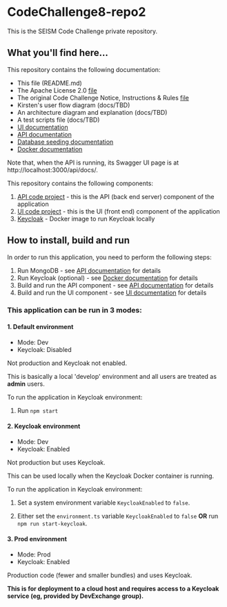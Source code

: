 # CodeChallenge8-repo2
This is the SEISM Code Challenge private repository.

## What you'll find here...

This repository contains the following documentation:
* This file (README.md)
* The Apache License 2.0 [file](LICENSE)
* The original Code Challenge Notice, Instructions & Rules [file](docs/CODE_CHALLENGE.md)
* Kirsten's user flow diagram (docs/TBD)
* An architecture diagram and explanation (docs/TBD)
* A test scripts file (docs/TBD)
* [UI documentation](UI/README.md)
* [API documentation](API/README.md)
* [Database seeding documentation](API/seed/README.md)
* [Docker documentation](docker/README.md)

Note that, when the API is running, its Swagger UI page is at http://localhost:3000/api/docs/.

This repository contains the following components:
1. [API code project](API) - this is the API (back end server) component of the application
2. [UI code project](UI) - this is the UI (front end) component of the application
3. [Keycloak](docker/keycloak) - Docker image to run Keycloak locally

## How to install, build and run

In order to run this application, you need to perform the following steps:
1. Run MongoDB - see [API documentation](API/README.md) for details
2. Run Keycloak (optional) - see [Docker documentation](docker/README.md) for details
3. Build and run the API component - see [API documentation](API/README.md) for details
4. Build and run the UI component - see [UI documentation](UI/README.md) for details

### This application can be run in 3 modes:

#### 1. Default environment

- Mode: Dev
- Keycloak: Disabled

Not production and Keycloak not enabled.

This is basically a local 'develop' environment and all users are treated as __admin__ users.

To run the application in Keycloak environment:
1.  Run `npm start`

#### 2. Keycloak environment

- Mode: Dev
- Keycloak: Enabled

Not production but uses Keycloak.

This can be used locally when the Keycloak Docker container is running.

To run the application in Keycloak environment:
1. Set a system environment variable `KeycloakEnabled` to `false`.

2. Either set the `environment.ts` variable `KeycloakEnabled` to `false` __OR__ run `npm run start-keycloak`.

#### 3. Prod environment

- Mode: Prod
- Keycloak: Enabled

Production code (fewer and smaller bundles) and uses Keycloak.

__This is for deployment to a cloud host and requires access to a Keycloak service (eg, provided by DevExchange group).__
